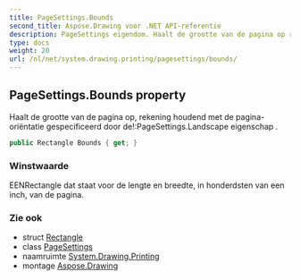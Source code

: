 ```yaml
---
title: PageSettings.Bounds
second_title: Aspose.Drawing voor .NET API-referentie
description: PageSettings eigendom. Haalt de grootte van de pagina op rekening houdend met de paginaoriëntatie gespecificeerd door dePageSettings.Landscape eigenschap .
type: docs
weight: 20
url: /nl/net/system.drawing.printing/pagesettings/bounds/
---
```

## PageSettings.Bounds property

Haalt de grootte van de pagina op, rekening houdend met de pagina-oriëntatie gespecificeerd door de!:PageSettings.Landscape eigenschap .

```csharp
public Rectangle Bounds { get; }
```

### Winstwaarde

EENRectangle dat staat voor de lengte en breedte, in honderdsten van een inch, van de pagina.

### Zie ook

* struct [Rectangle](../../../system.drawing/rectangle/)
* class [PageSettings](../)
* naamruimte [System.Drawing.Printing](../../pagesettings/)
* montage [Aspose.Drawing](../../../)


